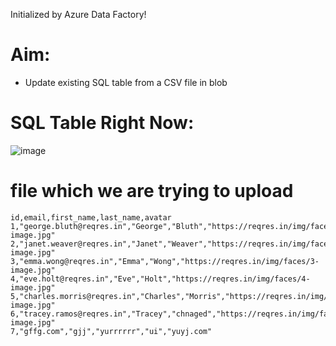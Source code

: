 Initialized by Azure Data Factory!

# Aim: 
- Update existing SQL table from  a CSV file in blob

# SQL Table Right Now: 
![image](https://github.com/Trainer-AJ/adf-pipelines/assets/90054101/2c8edb69-9cc3-43fe-8803-b6ed8087623f)

# file which we are trying to upload
```csv
id,email,first_name,last_name,avatar
1,"george.bluth@reqres.in","George","Bluth","https://reqres.in/img/faces/1-image.jpg"
2,"janet.weaver@reqres.in","Janet","Weaver","https://reqres.in/img/faces/2-image.jpg"
3,"emma.wong@reqres.in","Emma","Wong","https://reqres.in/img/faces/3-image.jpg"
4,"eve.holt@reqres.in","Eve","Holt","https://reqres.in/img/faces/4-image.jpg"
5,"charles.morris@reqres.in","Charles","Morris","https://reqres.in/img/faces/5-image.jpg"
6,"tracey.ramos@reqres.in","Tracey","chnaged","https://reqres.in/img/faces/6-image.jpg"
7,"gffg.com","gjj","yurrrrrr","ui","yuyj.com"
```
